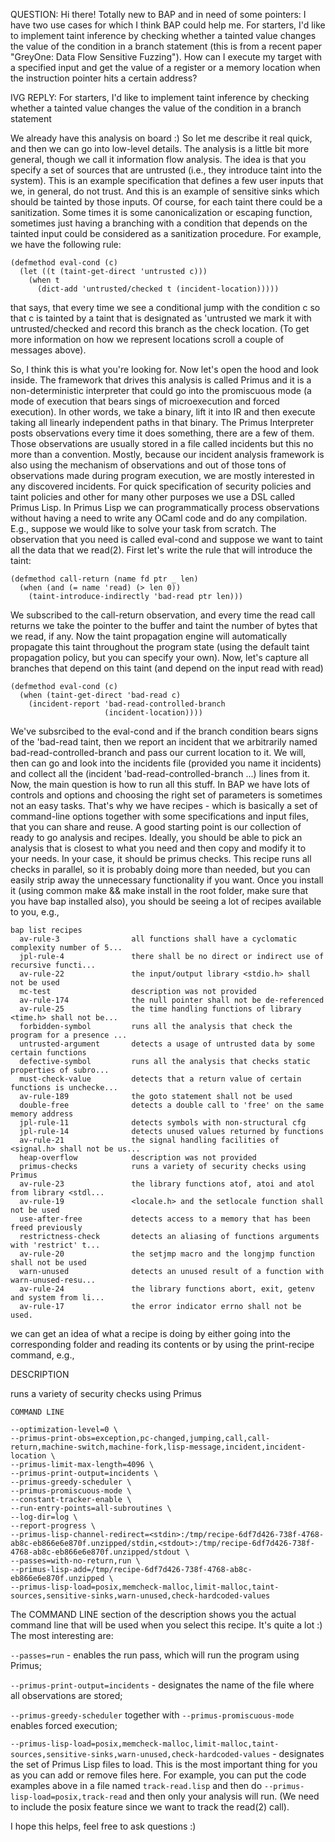 QUESTION:
Hi there! Totally new to BAP and in need of some pointers: I have two use cases for which I think BAP could help me. For starters, I'd like to implement taint inference by checking whether a tainted value changes the value of the condition in a branch statement (this is from a recent paper "GreyOne: Data Flow Sensitive Fuzzing"). How can I execute my target with a specified input and get the value of a register or a memory location when the instruction pointer hits a certain address?

IVG REPLY:
    For starters, I'd like to implement taint inference by checking whether a tainted value changes the value of the condition in a branch statement 

We already have this analysis on board :) So let me describe it real quick, and then we can go into low-level details. The analysis is a little bit more general, though we call it information flow analysis. The idea is that you specify a set of sources that are untrusted (i.e., they introduce taint into the system). This is an example specification that defines a few user inputs that we, in general, do not trust. And this is an example of sensitive sinks which should be tainted by those inputs. Of course, for each taint there could be a sanitization. Some times it is some canonicalization or escaping function, sometimes just having a branching with a condition that depends on the tainted input could be considered as a sanitization procedure. For example, we have the following rule:

```
(defmethod eval-cond (c)
  (let ((t (taint-get-direct 'untrusted c)))
    (when t
      (dict-add 'untrusted/checked t (incident-location)))))
```

that says, that every time we see a conditional jump with the condition c so that c is tainted by a taint that is designated as 'untrusted we mark it with untrusted/checked and record this branch as the check location. (To get more information on how we represent locations scroll a couple of messages above).

So, I think this is what you're looking for. Now let's open the hood and look inside. The framework that drives this analysis is called Primus and it is a non-deterministic interpreter that could go into the promiscuous mode (a mode of execution that bears sings of microexecution and forced execution). In other words, we take a binary, lift it into IR and then execute taking all linearly independent paths in that binary. The Primus Interpreter posts observations every time it does something, there are a few of them. Those observations are usually stored in a file called incidents but this no more than a convention. Mostly, because our incident analysis framework is also using the mechanism of observations and out of those tons of observations made during program execution, we are mostly interested in any discovered incidents. For quick specification of security policies and taint policies and other for many other purposes we use a DSL called Primus Lisp. In Primus Lisp we can programmatically process observations without having a need to write any OCaml code and do any compilation. E.g., suppose we would like to solve your task from scratch. The observation that you need is called eval-cond and suppose we want to taint all the data that we read(2). First let's write the rule that will introduce the taint:

```
(defmethod call-return (name fd ptr _ len)
  (when (and (= name 'read) (> len 0))
    (taint-introduce-indirectly 'bad-read ptr len)))
```

We subscribed to the call-return observation, and every time the read call returns we take the pointer to the buffer and taint the number of bytes that we read, if any. Now the taint propagation engine will automatically propagate this taint throughout the program state (using the default taint propagation policy, but you can specify your own). Now, let's capture all branches that depend on this taint (and depend on the input read with read)

```
(defmethod eval-cond (c)
  (when (taint-get-direct 'bad-read c)
    (incident-report 'bad-read-controlled-branch
                     (incident-location))))
```

We've subsrcibed to the eval-cond and if the branch condition bears signs of the 'bad-read taint, then we report an incident that we arbitrarily named bad-read-controlled-branch and pass our current location to it.
We will, then can go and look into the incidents file (provided you name it incidents) and collect all the (incident 'bad-read-controlled-branch ...) lines from it.
Now, the main question is how to run all this stuff. In BAP we have lots of controls and options and choosing the right set of parameters is sometimes not an easy tasks. That's why we have recipes - which is basically a set of command-line options together with some specifications and input files, that you can share and reuse. A good starting point is our collection of ready to go analysis and recipes. Ideally, you should be able to pick an analysis that is closest to what you need and then copy and modify it to your needs. In your case, it should be primus checks. This recipe runs all checks in parallel, so it is probably doing more than needed, but you can easily strip away the unnecessary functionality if you want. Once you install it (using common make && make install in the root folder, make sure that you have bap installed also), you should be seeing a lot of recipes available to you, e.g.,

```
bap list recipes
  av-rule-3                all functions shall have a cyclomatic complexity number of 5...
  jpl-rule-4               there shall be no direct or indirect use of recursive functi...
  av-rule-22               the input/output library <stdio.h> shall not be used
  mc-test                  description was not provided
  av-rule-174              the null pointer shall not be de-referenced
  av-rule-25               the time handling functions of library <time.h> shall not be...
  forbidden-symbol         runs all the analysis that check the program for a presence ...
  untrusted-argument       detects a usage of untrusted data by some certain functions
  defective-symbol         runs all the analysis that checks static properties of subro...
  must-check-value         detects that a return value of certain functions is unchecke...
  av-rule-189              the goto statement shall not be used
  double-free              detects a double call to 'free' on the same memory address
  jpl-rule-11              detects symbols with non-structural cfg
  jpl-rule-14              detects unused values returned by functions
  av-rule-21               the signal handling facilities of <signal.h> shall not be us...
  heap-overflow            description was not provided
  primus-checks            runs a variety of security checks using Primus
  av-rule-23               the library functions atof, atoi and atol from library <stdl...
  av-rule-19               <locale.h> and the setlocale function shall not be used
  use-after-free           detects access to a memory that has been freed previously
  restrictness-check       detects an aliasing of functions arguments with 'restrict' t...
  av-rule-20               the setjmp macro and the longjmp function shall not be used
  warn-unused              detects an unused result of a function with warn-unused-resu...
  av-rule-24               the library functions abort, exit, getenv and system from li...
  av-rule-17               the error indicator errno shall not be used.
```

we can get an idea of what a recipe is doing by either going into the corresponding folder and reading its contents or by using the print-recipe command, e.g.,

DESCRIPTION

runs a variety of security checks using Primus

<snip lots of text>

```
COMMAND LINE

--optimization-level=0 \
--primus-print-obs=exception,pc-changed,jumping,call,call-return,machine-switch,machine-fork,lisp-message,incident,incident-location \
--primus-limit-max-length=4096 \
--primus-print-output=incidents \
--primus-greedy-scheduler \
--primus-promiscuous-mode \
--constant-tracker-enable \
--run-entry-points=all-subroutines \
--log-dir=log \
--report-progress \
--primus-lisp-channel-redirect=<stdin>:/tmp/recipe-6df7d426-738f-4768-ab8c-eb866e6e870f.unzipped/stdin,<stdout>:/tmp/recipe-6df7d426-738f-4768-ab8c-eb866e6e870f.unzipped/stdout \
--passes=with-no-return,run \
--primus-lisp-add=/tmp/recipe-6df7d426-738f-4768-ab8c-eb866e6e870f.unzipped \
--primus-lisp-load=posix,memcheck-malloc,limit-malloc,taint-sources,sensitive-sinks,warn-unused,check-hardcoded-values
```

The COMMAND LINE section of the description shows you the actual command line that will be used when you select this recipe. It's quite a lot :)
The most interesting are:


`--passes=run` - enables the run pass, which will run the program using Primus;

`--primus-print-output=incidents` - designates the name of the file where all observations are stored;

`--primus-greedy-scheduler` together with `--primus-promiscuous-mode` enables forced execution;

`--primus-lisp-load=posix,memcheck-malloc,limit-malloc,taint-sources,sensitive-sinks,warn-unused,check-hardcoded-values` - designates the set of Primus Lisp files to load. This is the most important thing for you as you can add or remove files here. For example, you can put the code examples above in a file named `track-read.lisp` and then do `--primus-lisp-load=posix,track-read` and then only your analysis will run. (We need to include the posix feature since we want to track the read(2) call).

I hope this helps, feel free to ask questions :)
